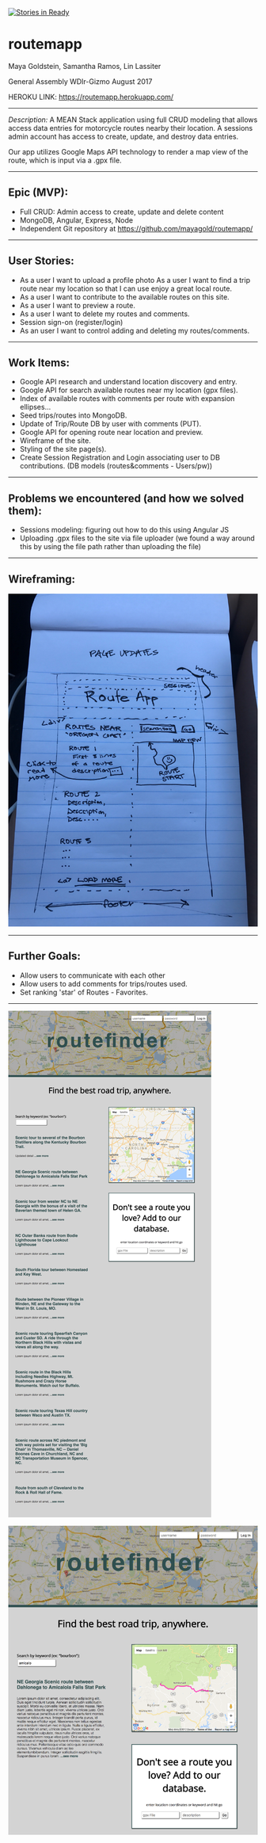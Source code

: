 [![Stories in Ready](https://badge.waffle.io/mayagold/routemapp.svg?label=ready&title=Ready)](http://waffle.io/mayagold/routemapp)

# routemapp
Maya Goldstein, Samantha Ramos, Lin Lassiter

General Assembly WDIr-Gizmo
August 2017

HEROKU LINK: https://routemapp.herokuapp.com/

***************************************************************

_Description:_ A MEAN Stack application using full CRUD modeling that allows access data entries for motorcycle routes nearby their location. A sessions admin account has access to create, update, and destroy data entries.

Our app utilizes Google Maps API technology to render a map view of the route, which is input via a .gpx file.

***************************************************************

## Epic (MVP):

* Full CRUD: Admin access to create, update and delete content
* MongoDB, Angular, Express, Node
* Independent Git repository at https://github.com/mayagold/routemapp/

***************************************************************

## User Stories:

* As a user I want to upload a profile photo
As a user I want to find a trip route near my location so that I can use enjoy a great local route.
* As a user I want to contribute to the available routes on this site.
* As a user I want to preview a route.
* As a user I want to delete my routes and comments.
* Session sign-on (register/login)
* As an user I want to control adding and deleting my routes/comments.


***************************************************************

## Work Items:

* Google API research and understand location discovery and entry.
* Google API for search available routes near my location (gpx files).
* Index of available routes with comments per route with expansion ellipses...
* Seed trips/routes into MongoDB.
* Update of Trip/Route DB by user with comments (PUT).
* Google API for opening route near location and preview.
* Wireframe of the site.
* Styling of the site page(s).
* Create Session Registration and Login associating user to DB contributions. (DB models (routes&comments - Users/pw))



***************************************************************

## Problems we encountered (and how we solved them):

* Sessions modeling: figuring out how to do this using Angular JS
* Uploading .gpx files to the site via file uploader (we found a way around this by using the file path rather than uploading the file)


***************************************************************

## Wireframing:

![wireframe](/images/wireframe.jpg)

***************************************************************

## Further Goals:

* Allow users to communicate with each other
* Allow users to add comments for trips/routes used.
* Set ranking 'star' of Routes - Favorites.


***************************************************************


![screen capture](/images/screencapture1.png)

![screen capture: filter searchbox](/images/screencapture2.png)
